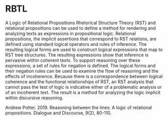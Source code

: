 # RBTL
A Logic of Relational Propositions
Rhetorical Structure Theory (RST) and relational propositions can be used to define a method for rendering and analyzing texts as expressions in propositional logic. Relational propositions, the implicit assertions that correspond to RST relations, are defined using standard logical operators and rules of inference. The resulting logical forms are used to construct logical expressions that map to RST tree structures. The resulting expressions show that inference is pervasive within coherent texts. To support reasoning over these expressions, a set of rules for negation is defined. The logical forms and their negation rules can be used to examine the flow of reasoning and the effects of incoherence. Because there is a correspondence between logical coherence and the functional relationships of RST, an RST analysis that cannot pass the test of logic is indicative either of a problematic analysis or of an incoherent text. The result is a method for analyzing the logic implicit within discursive reasoning.

Andrew Potter. 2019. Reasoning between the lines: A logic of relational propositions. Dialogue and Discourse, 9(2), 80-110. 
